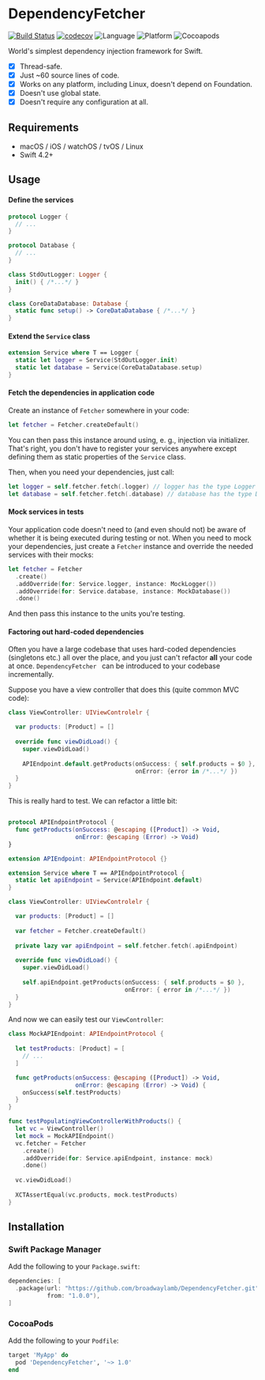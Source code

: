 # DependencyFetcher
[![Build Status](https://travis-ci.org/broadwaylamb/DependencyFetcher.svg?branch=master)](https://travis-ci.org/broadwaylamb/DependencyFetcher)
[![codecov](https://codecov.io/gh/broadwaylamb/DependencyFetcher/branch/master/graph/badge.svg)](https://codecov.io/gh/broadwaylamb/DependencyFetcher)
![Language](https://img.shields.io/badge/Swift-4.2-orange.svg)
![Platform](https://img.shields.io/badge/platform-Linux%20%7C%20macOS%20%7C%20iOS%20%7C%20watchOS%20%7C%20tvOS-lightgrey.svg)
![Cocoapods](https://img.shields.io/cocoapods/v/DependencyFetcher.svg?style=flat)

World's simplest dependency injection framework for Swift.

- [x] Thread-safe.
- [x] Just ~60 source lines of code.
- [x] Works on any platform, including Linux, doesn't depend on Foundation.
- [x] Doesn't use global state.
- [x] Doesn't require any configuration at all.

## Requirements

- macOS / iOS / watchOS / tvOS / Linux
- Swift 4.2+

## Usage

#### Define the services

```swift
protocol Logger {
  // ...
}

protocol Database {
  // ...
}

class StdOutLogger: Logger {
  init() { /*...*/ }
}

class CoreDataDatabase: Database {
  static func setup() -> CoreDataDatabase { /*...*/ }
}
```

#### Extend the `Service` class

```swift
extension Service where T == Logger {
  static let logger = Service(StdOutLogger.init)
  static let database = Service(CoreDataDatabase.setup)
}
```

#### Fetch the dependencies in application code

Create an instance of `Fetcher` somewhere in your code:

```swift
let fetcher = Fetcher.createDefault()
```

You can then pass this instance around using, e. g., injection via initializer.
That's right, you don't have to register your services anywhere except defining them as static properties of the `Service` class.

Then, when you need your dependencies, just call:

```swift
let logger = self.fetcher.fetch(.logger) // logger has the type Logger
let database = self.fetcher.fetch(.database) // database has the type Database
```

#### Mock services in tests

Your application code doesn't need to (and even should not) be aware of whether it is being executed during testing or not. When you need to mock your dependencies, just create a `Fetcher` instance and override the needed services with their mocks:

```swift
let fetcher = Fetcher
  .create()
  .addOverride(for: Service.logger, instance: MockLogger())
  .addOverride(for: Service.database, instance: MockDatabase())
  .done()
```

And then pass this instance to the units you're testing.

#### Factoring out hard-coded dependencies

Often you have a large codebase that uses hard-coded dependencies (singletons etc.) all over the place, and you just can't refactor **all** your code at once. `DependencyFetcher ` can be introduced to your codebase incrementally.

Suppose you have a view controller that does this (quite common MVC code):

```swift
class ViewController: UIViewControlelr {

  var products: [Product] = []
  
  override func viewDidLoad() {
    super.viewDidLoad()
    
    APIEndpoint.default.getProducts(onSuccess: { self.products = $0 },
                                    onError: {error in /*...*/ })
  }
}
```

This is really hard to test. We can refactor a little bit:

```swift

protocol APIEndpointProtocol {
  func getProducts(onSuccess: @escaping ([Product]) -> Void,
                   onError: @escaping (Error) -> Void)
}

extension APIEndpoint: APIEndpointProtocol {}

extension Service where T == APIEndpointProtocol {
  static let apiEndpoint = Service(APIEndpoint.default)
}

class ViewController: UIViewControlelr {

  var products: [Product] = []
  
  var fetcher = Fetcher.createDefault()
  
  private lazy var apiEndpoint = self.fetcher.fetch(.apiEndpoint)
  
  override func viewDidLoad() {
    super.viewDidLoad()
    
    self.apiEndpoint.getProducts(onSuccess: { self.products = $0 },
                                 onError: { error in /*...*/ })
  }
}
```

And now we can easily test our `ViewController`:

```swift
class MockAPIEndpoint: APIEndpointProtocol {
  
  let testProducts: [Product] = [
    // ...
  ]

  func getProducts(onSuccess: @escaping ([Product]) -> Void,
                   onError: @escaping (Error) -> Void) {
    onSuccess(self.testProducts)                 
  }
}
```

```swift
func testPopulatingViewControllerWithProducts() {
  let vc = ViewController()
  let mock = MockAPIEndpoint()
  vc.fetcher = Fetcher
    .create()
    .addOverride(for: Service.apiEndpoint, instance: mock)
    .done()
    
  vc.viewDidLoad()
  
  XCTAssertEqual(vc.products, mock.testProducts)
}
```


## Installation

### Swift Package Manager

Add the following to your `Package.swift`:

```swift
dependencies: [
  .package(url: "https://github.com/broadwaylamb/DependencyFetcher.git",
           from: "1.0.0"),
]
```

### CocoaPods

Add the following to your `Podfile`:

```ruby
target 'MyApp' do
  pod 'DependencyFetcher', '~> 1.0'
end
```

